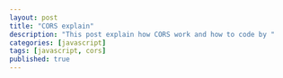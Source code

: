 ```yaml
---
layout: post
title: "CORS explain"
description: "This post explain how CORS work and how to code by "
categories: [javascript]
tags: [javascript, cors]
published: true
---
```

